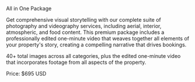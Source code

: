 All in One Package

Get comprehensive visual storytelling with our complete suite of photography and videography services, including aerial, interior, atmospheric, and food content. This premium package includes a professionally edited one-minute video that weaves together all elements of your property's story, creating a compelling narrative that drives bookings.


40+ total images across all categories, plus the edited one-minute video that incorporates footage from all aspects of the property.

Price: $695 USD

